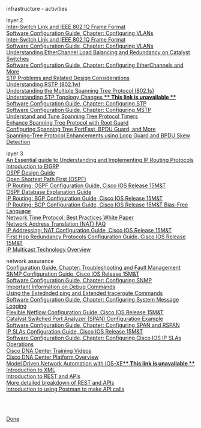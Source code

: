 <p> infrastructure - activities </p>
<dl> 
<dt>layer 2</dt>
    <a href="https://www.cisco.com/c/en/us/support/docs/lan-switching/8021q/17056-741-4.html">Inter-Switch Link and IEEE 802.1Q Frame Format</a><br>
    <a href="https://www.cisco.com/c/en/us/td/docs/switches/lan/catalyst3750x_3560x/software/release/15-0_1_se/configuration/guide/3750xcg/swvlan.html">Software Configuration Guide, Chapter: Configuring VLANs</a><br>
    <a href="https://www.cisco.com/c/en/us/support/docs/lan-switching/8021q/17056-741-4.html">Inter-Switch Link and IEEE 802.1Q Frame Format</a><br>
    <a href="https://www.cisco.com/c/en/us/td/docs/switches/lan/catalyst3750x_3560x/software/release/15-0_1_se/configuration/guide/3750xcg/swvlan.html">Software Configuration Guide, Chapter: Configuring VLANs</a><br>
    <a href="https://www.cisco.com/c/en/us/support/docs/lan-switching/etherchannel/12023-4.html">Understanding EtherChannel Load Balancing and Redundancy on Catalyst Switches</a><br>
    <a href="https://www.cisco.com/c/en/us/td/docs/switches/lan/catalyst3750x_3560x/software/release/15-0_1_se/configuration/guide/3750xcg/swethchl.html">Software Configuration Guide, Chapter: Configuring EtherChannels and More</a><br>
    <a href="https://www.cisco.com/c/en/us/support/docs/lan-switching/spanning-tree-protocol/10556-16.html">STP Problems and Related Design Considerations</a><br>
    <a href="https://www.cisco.com/c/en/us/support/docs/lan-switching/spanning-tree-protocol/24062-146.html">Understanding RSTP (802.1w)</a><br>
    <a href="https://www.cisco.com/c/en/us/support/docs/lan-switching/spanning-tree-protocol/24248-147.html">Understanding the Multiple Spanning Tree Protocol (802.1s)</a><br>
    <a href=" ">Understanding STP Topology Changes <b class="term">** This link is unavailable **</b></a><br>
    <a href="https://www.cisco.com/c/en/us/td/docs/switches/lan/catalyst3750x_3560x/software/release/15-0_1_se/configuration/guide/3750xcg/swstp.html">Software Configuration Guide, Chapter: Configuring STP</a><br>
    <a href="https://www.cisco.com/c/en/us/td/docs/switches/lan/catalyst3750x_3560x/software/release/15-0_1_se/configuration/guide/3750xcg/swmstp.html">Software Configuration Guide, Chapter: Configuring MSTP</a><br>
    <a href="https://www.cisco.com/c/en/us/support/docs/lan-switching/spanning-tree-protocol/19120-122.html">Understand and Tune Spanning Tree Protocol Timers</a><br>
    <a href="https://www.cisco.com/c/en/us/support/docs/lan-switching/spanning-tree-protocol/10588-74.html">Enhance Spanning Tree Protocol with Root Guard</a><br>
    <a href="https://www.cisco.com/c/en/us/td/docs/switches/lan/catalyst4000/8-2glx/configuration/guide/stp_enha.html">Configuring Spanning Tree PortFast, BPDU Guard, and More</a><br>
    <a href="https://www.cisco.com/c/en/us/support/docs/lan-switching/spanning-tree-protocol/10596-84.html">Spanning-Tree Protocol Enhancements using Loop Guard and BPDU Skew Detection</a><br>
</dl> 
<dl>
<dt>layer 3</dt>
    <a href="https://www.ciscopress.com/store/ip-routing-on-cisco-ios-ios-xe-and-ios-xr-an-essential-9781587144233">An Essential guide to Understanding and Implementing IP Routing Protocols</a><br>
    <a href="https://www.cisco.com/c/en/us/support/docs/ip/enhanced-interior-gateway-routing-protocol-eigrp/13669-1.html">Introduction to EIGRP</a><br>
    <a href="https://www.cisco.com/c/en/us/support/docs/ip/open-shortest-path-first-ospf/7039-1.html">OSPF Design Guide</a><br>
    <a href="https://www.cisco.com/c/en/us/products/ios-nx-os-software/open-shortest-path-first-ospf/index.html">Open Shortest Path First (OSPF)</a><br>
    <a href="https://www.cisco.com/c/en/us/td/docs/ios-xml/ios/iproute_ospf/configuration/15-mt/iro-15-mt-book.html">IP Routing: OSPF Configuration Guide, Cisco IOS Release 15M&T</a><br>
    <a href="https://www.cisco.com/c/en/us/support/docs/ip/open-shortest-path-first-ospf/16437-ospfdbtoc.html">OSPF Database Explanation Guide</a><br>
    <a href="https://www.cisco.com/c/en/us/td/docs/ios-xml/ios/iproute_bgp/configuration/15-mt/irg-15-mt-book/irg-bgp4.html">IP Routing: BGP Configuration Guide, Cisco IOS Release 15M&T</a><br>
    <a href="https://www.cisco.com/c/en/us/td/docs/ios-xml/ios/iproute_bgp/configuration/15-mt/irg-15-mt-book.html">IP Routing: BGP Configuration Guide, Cisco IOS Release 15M&T Bias-Free Language</a><br>
    <a href="https://www.cisco.com/c/en/us/support/docs/availability/high-availability/19643-ntpm.html">Network Time Protocol: Best Practices White Paper</a><br>
    <a href="https://www.cisco.com/c/en/us/support/docs/ip/network-address-translation-nat/26704-nat-faq-00.html">Network Address Translation (NAT) FAQ</a><br>
    <a href="https://www.cisco.com/c/en/us/td/docs/ios-xml/ios/ipaddr_nat/configuration/15-mt/nat-15-mt-book.html">IP Addressing: NAT Configuration Guide, Cisco IOS Release 15M&T</a><br>
    <a href="https://www.cisco.com/c/en/us/td/docs/ios-xml/ios/ipapp_fhrp/configuration/15-mt/fhp-15-mt-book.html">First Hop Redundancy Protocols Configuration Guide, Cisco IOS Release 15M&T</a><br>
    <a href="https://www.cisco.com/c/en/us/td/docs/ios/solutions_docs/ip_multicast/White_papers/mcst_ovr.html">IP Multicast Technology Overview</a><br>
</dl>
<dl>
<dt>network assurance</dt>
    <a href="https://www.cisco.com/c/en/us/td/docs/ios-xml/ios/bsm/configuration/15-mt/bsm-15-mt-book/bsm-troubleshooting.html">Configuration Guide, Chapter: Troubleshooting and Fault Management</a><br>
    <a href="https://www.cisco.com/c/en/us/td/docs/ios-xml/ios/snmp/configuration/15-mt/snmp-15-mt-book.html">SNMP Configuration Guide, Cisco IOS Release 15M&T</a><br>
    <a href="https://www.cisco.com/c/en/us/td/docs/ios-xml/ios/ipapp_fhrp/configuration/15-mt/fhp-15-mt-book.html">Software Configuration Guide, Chapter: Configuring SNMP</a><br>
    <a href="https://www.cisco.com/c/en/us/support/docs/dial-access/integrated-services-digital-networks-isdn-channel-associated-signaling-cas/10374-debug.html">Important Information on Debug Commands</a><br>
    <a href="https://www.cisco.com/c/en/us/support/docs/ip/routing-information-protocol-rip/13730-ext-ping-trace.html">Using the Extednded ping and Extended traceroute Commands</a><br>
    <a href="https://www.cisco.com/c/en/us/td/docs/switches/lan/catalyst3750x_3560x/software/release/15-0_1_se/configuration/guide/3750xcg/swlog.html">Software Configuration Guide, Chapter: Configuring System Message Logging</a><br>
    <a href="https://www.cisco.com/c/en/us/td/docs/ios-xml/ios/fnetflow/configuration/15-mt/fnf-15-mt-book/fnf-fnetflow.html">Flexible Netflow Configuration Guide, Cisco IOS Release 15M&T</a><br>
    <a href="https://www.cisco.com/c/en/us/support/docs/switches/catalyst-6500-series-switches/10570-41.html">Catalyst Switched Port Analyzer (SPAN) Configuration Example</a><br>
    <a href="https://www.cisco.com/c/en/us/td/docs/switches/lan/catalyst3750x_3560x/software/release/15-0_1_se/configuration/guide/3750xcg/swspan.html">Software Configuration Guide, Chapter: Configuring SPAN and RSPAN</a><br>
    <a href="https://www.cisco.com/c/en/us/td/docs/ios-xml/ios/ipsla/configuration/15-mt/sla-15-mt-book.html">IP SLAs Configuration Guide, Cisco IOS Release 15M&T</a><br>
    <a href="https://www.cisco.com/c/en/us/td/docs/switches/lan/catalyst3750x_3560x/software/release/15-0_1_se/configuration/guide/3750xcg/swipsla.html">Software Configuration Guide, Chapter: Configuring Cisco IOS IP SLAs Operations</a><br>
    <a href="https://learningnetwork.cisco.com/s/cisco-dna-center-training-videos">Cisco DNA Center Training Videos</a><br>
    <a href="https://developer.cisco.com/docs/dna-center/#!cisco-dna-center-platform-overview">Cisco DNA Center Platform Overview</a><br>
    <a href="https://www.ciscolive.com/c/dam/r/ciscolive/emea/docs/2018/pdf/LTRCRT-2700.pdf">Model Driven Network Automation with IOS-XE<b class="term">** This link is unavailable **</b></a><br>
    <a href="https://developer.cisco.com/learning/labs/xml-xpath-101/introduction/">Introduction to XML</a><br>
    <a href="https://developer.cisco.com/learning/labs/dnac-advanced-0-orientation/introduction/">Introduction to REST and APIs</a><br>
    <a href="https://developer.cisco.com/learning/labs/dne-hands-on-rest-apis/hands-on-exercises-with-rest-apis/">More detailed breakdown of REST and APIs</a><br>
    <a href="https://developer.cisco.com/learning/labs/dne-postman-code/using-postman-to-generate-python-code/">Introduction to using Postman to make API calls</a><br>
</dl>
<dl>
<dt></dt>
    <a href=""></a><br>
    <a href=""></a><br>
</dt>

   


[Done](../sec-details3.md)